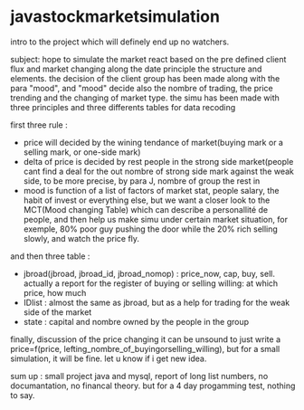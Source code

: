 # javastockmarketsimulation
intro to the project which will definely end up no watchers.

subject: hope to simulate the market react based on the pre defined client flux and market changing along the date
principle the structure and elements. the decision of the client group has been made along with the para "mood", and "mood" decide also the nombre of trading, the price trending and the changing of market type. the simu has been made with three principles and three differents tables for data recoding

first three rule :
- price will decided by the wining tendance of market(buying mark or a selling mark, or one-side mark)
- delta of price is decided by rest people in the strong side market(people cant find a deal for the out nombre of strong side
mark against the weak side, to be more precise, by para J, nombre of group the rest in
- mood is function of a list of factors of market stat, people salary, the habit of invest or everything else, but we want a
closer look to the MCT(Mood changing Table) which can describe a personallité de people, and then help us make simu under 
certain market situation, for exemple, 80% poor guy pushing the door while the 20% rich selling slowly, and watch the price fly.

and then three table :
- jbroad(jbroad, jbroad_id, jbroad_nomop) : price_now, cap, buy, sell. actually a report for the register of buying or 
selling willing: at which price, how much
- IDlist : almost the same as jbroad, but as a help for trading for the weak side of the market
- state : capital and nombre owned by the people in the group

finally, discussion of the price changing
it can be unsound to just write a price=f(price, lefting_nombre_of_buyingorselling_willing), but for a small simulation, it 
will be fine. let u know if i get new idea.

sum up : small project java and mysql, report of long list numbers, no documantation, no financal theory. but for a 4 day 
progamming test, nothing to say.

